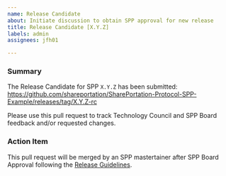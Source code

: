 ```yaml
---
name: Release Candidate
about: Initiate discussion to obtain SPP approval for new release
title: Release Candidate [X.Y.Z]
labels: admin
assignees: jfh01

---
```


### Summary

The Release Candidate for SPP `X.Y.Z` has been submitted: <https://github.com/shareportation/SharePortation-Protocol-SPP-Example/releases/tag/X.Y.Z-rc>

Please use this pull request to track Technology Council and SPP Board feedback and/or requested changes.

### Action Item

This pull request will be merged by an SPP mastertainer after SPP Board Approval following the [Release Guidelines](https://github.com/shareportation/governance/blob/master/technical/ReleaseGuidelines.md#making-a-release).
